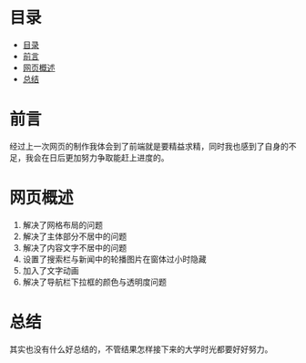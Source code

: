 # 目录
<!-- TOC -->

- [目录](#目录)
- [前言](#前言)
- [网页概述](#网页概述)
- [总结](#总结)

<!-- /TOC -->
<!--TOC-->

# 前言
经过上一次网页的制作我体会到了前端就是要精益求精，同时我也感到了自身的不足，我会在日后更加努力争取能赶上进度的。
# 网页概述
1. 解决了网格布局的问题
2. 解决了主体部分不居中的问题
3. 解决了内容文字不居中的问题
4. 设置了搜索栏与新闻中的轮播图片在窗体过小时隐藏
5. 加入了文字动画
6. 解决了导航栏下拉框的颜色与透明度问题
# 总结
其实也没有什么好总结的，不管结果怎样接下来的大学时光都要好好努力。
